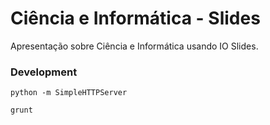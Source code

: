 Ciência e Informática - Slides
====================================

Apresentação sobre Ciência e Informática usando IO Slides.

### Development

~~~
python -m SimpleHTTPServer

grunt
~~~
